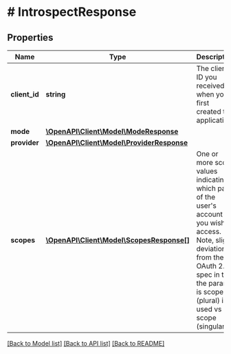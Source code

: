 # # IntrospectResponse

## Properties

Name | Type | Description | Notes
------------ | ------------- | ------------- | -------------
**client_id** | **string** | The client ID you received when you first created the application | [readonly]
**mode** | [**\OpenAPI\Client\Model\ModeResponse**](ModeResponse.md) |  |
**provider** | [**\OpenAPI\Client\Model\ProviderResponse**](ProviderResponse.md) |  |
**scopes** | [**\OpenAPI\Client\Model\ScopesResponse[]**](ScopesResponse.md) | One or more scope values indicating which parts of the user&#39;s account you wish to access.  Note, slight deviation from the OAuth 2.1 spec in that the param is scopes (plural) is used vs scope (singular) | [readonly]

[[Back to Model list]](../../README.md#models) [[Back to API list]](../../README.md#endpoints) [[Back to README]](../../README.md)

